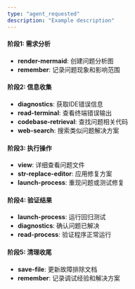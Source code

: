 ```yaml
---
type: "agent_requested"
description: "Example description"
---
```

#### 阶段1: 需求分析

- **render-mermaid**: 创建问题分析图
- **remember**: 记录问题现象和影响范围

#### 阶段2: 信息收集

- **diagnostics**: 获取IDE错误信息
- **read-terminal**: 查看终端错误输出
- **codebase-retrieval**: 查找问题相关代码
- **web-search**: 搜索类似问题解决方案

#### 阶段3: 执行操作

- **view**: 详细查看问题文件
- **str-replace-editor**: 应用修复方案
- **launch-process**: 重现问题或测试修复

#### 阶段4: 验证结果

- **launch-process**: 运行回归测试
- **diagnostics**: 确认问题已解决
- **read-process**: 验证程序正常运行

#### 阶段5: 清理收尾

- **save-file**: 更新故障排除文档
- **remember**: 记录调试经验和解决方案